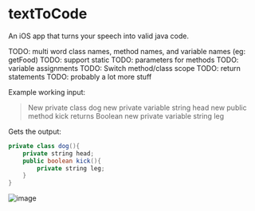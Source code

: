 # textToCode
An iOS app that turns your speech into valid java code. 

TODO: multi word class names, method names, and variable names (eg: getFood)
TODO: support static
TODO: parameters for methods
TODO: variable assignments
TODO: Switch method/class scope
TODO: return statements
TODO: probably a lot more stuff

Example working input: 
>New private class dog new private variable string head new public method kick returns Boolean new private variable string leg

Gets the output: 
```java
private class dog(){
    private string head;
    public boolean kick(){
        private string leg;
    }
}
```

![image](screenshot4_21)